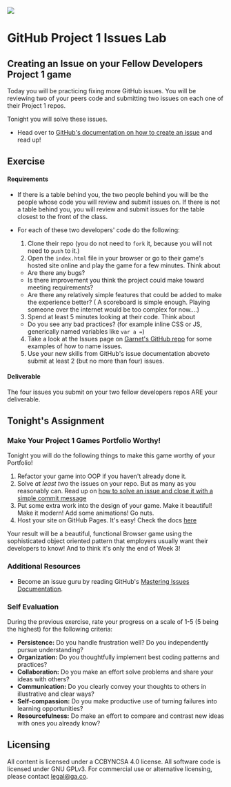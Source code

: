 <!--
Creator: <Name>
Market: DEN
-->

![](https://ga-dash.s3.amazonaws.com/production/assets/logo-9f88ae6c9c3871690e33280fcf557f33.png)

# GitHub Project 1 Issues Lab
## Creating an Issue on your Fellow Developers Project 1 game

Today you will be practicing fixing more GitHub issues. You will be reviewing two of your peers code and submitting two issues on each one of their Project 1 repos.

Tonight you will solve these issues.

- Head over to [GitHub's documentation on how to create an issue](https://help.github.com/articles/creating-an-issue/) and read up!

## Exercise

#### Requirements
- If there is a table behind you, the two people behind you will be the people whose code you will review and submit issues on. If there is not a table behind you, you will review and submit issues for the table closest to the front of the class.
- For each of these two developers' code do the following:

  1. Clone their repo (you do not need to `fork` it, because you will not need to `push` to it.)
  2. Open the `index.html` file in your browser or go to their game's hosted site online and play the game for a few minutes. Think about
    - Are there any bugs?
    - Is there improvement you think the project could make toward meeting requirements?
    - Are there any relatively simple features that could be added to make the experience better? ( A scoreboard is simple enough. Playing someone over the internet would be too complex for now....)
  3. Spend at least 5 minutes looking at their code. Think about
    - Do you see any bad practices? (for example inline CSS or JS, generically named variables like `var a =`)
  4. Take a look at the Issues page on [Garnet's GitHub repo]( https://github.com/ga-dc/garnet/issues) for some examples of how to name issues.
  4. Use your new skills from GitHub's issue documentation aboveto submit at least 2 (but no more than four) issues.

#### Deliverable

  The four issues you submit on your two fellow developers repos ARE your deliverable.

## Tonight's Assignment

### Make Your Project 1 Games Portfolio Worthy!

Tonight you will do the following things to make this game worthy of your Portfolio!

1. Refactor your game into OOP if you haven't already done it.
2. Solve *at least two* the issues on your repo. But as many as you reasonably can. Read up on [how to solve an issue and close it with a simple commit message](https://help.github.com/articles/closing-issues-via-commit-messages/)
3. Put some extra work into the design of your game. Make it beautiful! Make it modern! Add some animations! Go nuts.
4. Host your site on GitHub Pages. It's easy! Check the docs [here](https://pages.github.com/)

Your result will be a beautiful, functional Browser game using the sophisticated object oriented pattern that employers usually want their developers to know! And to think it's only the end of Week 3!

### Additional Resources

- Become an issue guru by reading GitHub's [Mastering Issues Documentation](https://guides.github.com/features/issues/).

### Self Evaluation

During the previous exercise, rate your progress on a scale of 1-5 (5 being the highest) for the following criteria:

- **Persistence:** Do you handle frustration well? Do you independently pursue understanding?
- **Organization:** Do you thoughtfully implement best coding patterns and practices?
- **Collaboration:** Do you make an effort solve problems and share your ideas with others?
- **Communication:** Do you clearly convey your thoughts to others in illustrative and clear ways?
- **Self-compassion:** Do you make productive use of turning failures into learning opportunities?
- **Resourcefulness:** Do make an effort to compare and contrast new ideas with ones you already know?

## Licensing
All content is licensed under a CC­BY­NC­SA 4.0 license.
All software code is licensed under GNU GPLv3. For commercial use or alternative licensing, please contact legal@ga.co.
